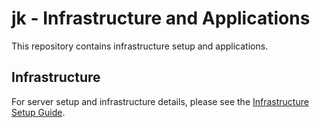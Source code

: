 # jk - Infrastructure and Applications

This repository contains infrastructure setup and applications.

## Infrastructure

For server setup and infrastructure details, please see the [Infrastructure Setup Guide](packages/infra/README.md).
